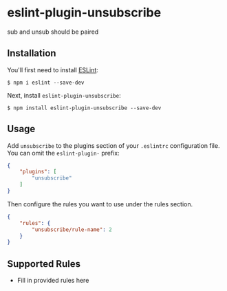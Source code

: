 # eslint-plugin-unsubscribe

sub and unsub should be paired

## Installation

You'll first need to install [ESLint](http://eslint.org):

```
$ npm i eslint --save-dev
```

Next, install `eslint-plugin-unsubscribe`:

```
$ npm install eslint-plugin-unsubscribe --save-dev
```


## Usage

Add `unsubscribe` to the plugins section of your `.eslintrc` configuration file. You can omit the `eslint-plugin-` prefix:

```json
{
    "plugins": [
        "unsubscribe"
    ]
}
```


Then configure the rules you want to use under the rules section.

```json
{
    "rules": {
        "unsubscribe/rule-name": 2
    }
}
```

## Supported Rules

* Fill in provided rules here





